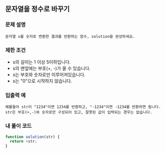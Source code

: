 ## 문자열을 정수로 바꾸기

### 문제 설명

```
문자열 s를 숫자로 변환한 결과를 반환하는 함수, solution을 완성하세요.
```

### 제한 조건

- s의 길이는 1 이상 5이하입니다.
- s의 맨앞에는 부호(+, -)가 올 수 있습니다.
- s는 부호와 숫자로만 이루어져있습니다.
- s는 "0"으로 시작하지 않습니다.

### 입출력 예

```
예를들어 str이 "1234"이면 1234를 반환하고, "-1234"이면 -1234를 반환하면 됩니다.
str은 부호(+,-)와 숫자로만 구성되어 있고, 잘못된 값이 입력되는 경우는 없습니다.
```

### 내 풀이 코드

```javascript
function solution(str) {
  return +str;
}
```
